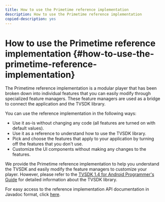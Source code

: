 ```yaml
---
title: How to use the Primetime reference implementation
description: How to use the Primetime reference implementation
copied-description: yes
---
```


# How to use the Primetime reference implementation {#how-to-use-the-primetime-reference-implementation}

The Primetime reference implementation is a modular player that has been broken down into individual features that you can easily modify through specialized feature managers. These feature managers are used as a bridge to connect the application and the TVSDK library.

You can use the reference implementation in the following ways:

* Use it as-is without changing any code (all features are turned on with default values). 
* Use it as a reference to understand how to use the TVSDK library. 
* Pick and choose the features that apply to your application by turning off the features that you don't use. 
* Customize the UI components without making any changes to the features.

We provide the Primetime reference implementation to help you understand the TVSDK and easily modify the feature managers to customize your player. However, please refer to the [TVSDK 1.4 for Android Programmer's Guide](https://helpx.adobe.com/content/dam/help/en/primetime/programming-guides/psdk_android.pdf) for detailed information about the TVSDK library.

For easy access to the reference implementation API documentation in Javadoc format, click [here](https://help.adobe.com/en_US/primetime/api/reference_implementation/android/javadoc/index.html).
